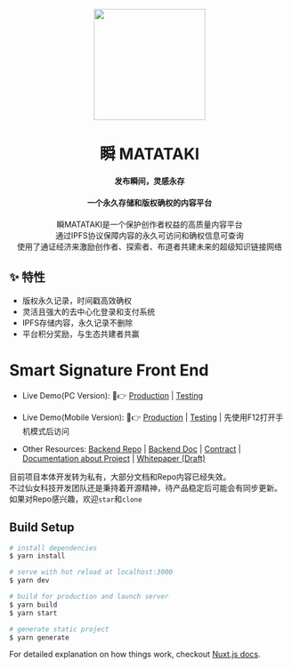 <p align="center">
  <a href="https://www.matataki.io">
    <img width="200" src="https://i.loli.net/2019/09/03/9NAspLIWTPy5kRB.png">
  </a>
</p>

<h1 align="center">瞬 MATATAKI</h1>
<h4 align="center">发布瞬间，灵感永存</h4>
<h4 align="center">一个永久存储和版权确权的内容平台</h4>
<div align="center">

瞬MATATAKI是一个保护创作者权益的高质量内容平台</br>
通过IPFS协议保障内容的永久可访问和确权信息可查询</br>
使用了通证经济来激励创作者、探索者、布道者共建未来的超级知识链接网络

</div>

## ✨ 特性

- 版权永久记录，时间戳高效确权
- 灵活且强大的去中心化登录和支付系统
- IPFS存储内容，永久记录不删除
- 平台积分奖励，与生态共建者共赢

# Smart Signature Front End

- Live Demo(PC Version): 🙋👉 [Production](https://www.matataki.io/) | [Testing](https://wwwtest.smartsignature.io)
- Live Demo(Mobile Version): 🙋👉 [Production](https://matataki.io/) | [Testing](https://smartsignature.io) | 先使用F12打开手机模式后访问

- Other Resources: [Backend Repo](https://github.com/smart-signature/smart-signature-backend) | [Backend Doc](https://github.com/smart-signature/smart-signature-backend/blob/master/doc.md) | [Contract](https://github.com/smart-signature/smart-signature-EOS-contract) | [Documentation about Project](https://shimo.im/docs/UOYT3DqklCYBbzny) | [Whitepaper (Draft)](https://hackmd.io/Q3KNkxjgSwKRJ5cfBL2I4g)

目前项目本体开发转为私有，大部分文档和Repo内容已经失效。</br>
不过仙女科技开发团队还是秉持着开源精神，待产品稳定后可能会有同步更新。</br>
如果对Repo感兴趣，欢迎`star`和`clone`

## Build Setup

``` bash
# install dependencies
$ yarn install

# serve with hot reload at localhost:3000
$ yarn dev

# build for production and launch server
$ yarn build
$ yarn start

# generate static project
$ yarn generate
```

For detailed explanation on how things work, checkout [Nuxt.js docs](https://nuxtjs.org).
